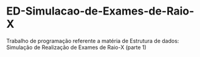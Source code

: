 # ED-Simulacao-de-Exames-de-Raio-X
Trabalho de programação referente a matéria de Estrutura de dados: Simulação de Realização de Exames de Raio-X (parte 1)
